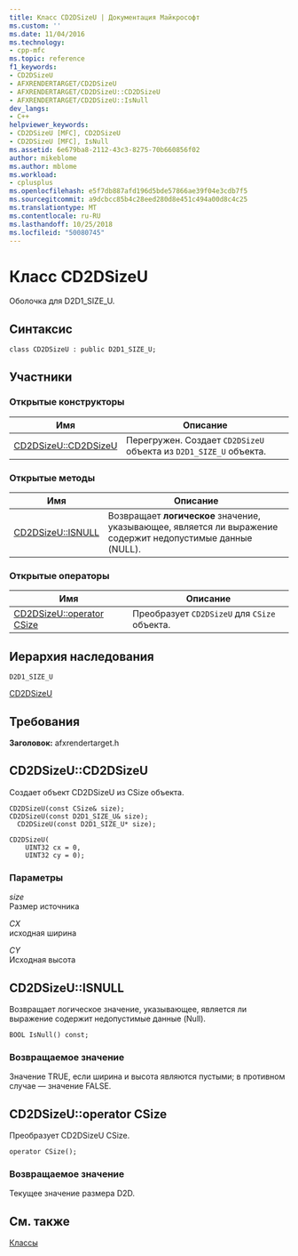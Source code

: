 ```yaml
---
title: Класс CD2DSizeU | Документация Майкрософт
ms.custom: ''
ms.date: 11/04/2016
ms.technology:
- cpp-mfc
ms.topic: reference
f1_keywords:
- CD2DSizeU
- AFXRENDERTARGET/CD2DSizeU
- AFXRENDERTARGET/CD2DSizeU::CD2DSizeU
- AFXRENDERTARGET/CD2DSizeU::IsNull
dev_langs:
- C++
helpviewer_keywords:
- CD2DSizeU [MFC], CD2DSizeU
- CD2DSizeU [MFC], IsNull
ms.assetid: 6e679ba8-2112-43c3-8275-70b660856f02
author: mikeblome
ms.author: mblome
ms.workload:
- cplusplus
ms.openlocfilehash: e5f7db887afd196d5bde57866ae39f04e3cdb7f5
ms.sourcegitcommit: a9dcbcc85b4c28eed280d8e451c494a00d8c4c25
ms.translationtype: MT
ms.contentlocale: ru-RU
ms.lasthandoff: 10/25/2018
ms.locfileid: "50080745"
---
```

# <a name="cd2dsizeu-class"></a>Класс CD2DSizeU

Оболочка для D2D1_SIZE_U.

## <a name="syntax"></a>Синтаксис

```
class CD2DSizeU : public D2D1_SIZE_U;
```

## <a name="members"></a>Участники

### <a name="public-constructors"></a>Открытые конструкторы

|Имя|Описание|
|----------|-----------------|
|[CD2DSizeU::CD2DSizeU](#cd2dsizeu)|Перегружен. Создает `CD2DSizeU` объекта из `D2D1_SIZE_U` объекта.|

### <a name="public-methods"></a>Открытые методы

|Имя|Описание|
|----------|-----------------|
|[CD2DSizeU::ISNULL](#isnull)|Возвращает **логическое** значение, указывающее, является ли выражение содержит недопустимые данные (NULL).|

### <a name="public-operators"></a>Открытые операторы

|Имя|Описание|
|----------|-----------------|
|[CD2DSizeU::operator CSize](#operator_csize)|Преобразует `CD2DSizeU` для `CSize` объекта.|

## <a name="inheritance-hierarchy"></a>Иерархия наследования

`D2D1_SIZE_U`

[CD2DSizeU](../../mfc/reference/cd2dsizeu-class.md)

## <a name="requirements"></a>Требования

**Заголовок:** afxrendertarget.h

##  <a name="cd2dsizeu"></a>  CD2DSizeU::CD2DSizeU

Создает объект CD2DSizeU из CSize объекта.

```
CD2DSizeU(const CSize& size);
CD2DSizeU(const D2D1_SIZE_U& size);
  CD2DSizeU(const D2D1_SIZE_U* size);

CD2DSizeU(
    UINT32 cx = 0,
    UINT32 cy = 0);
```

### <a name="parameters"></a>Параметры

*size*<br/>
Размер источника

*CX*<br/>
исходная ширина

*CY*<br/>
Исходная высота

##  <a name="isnull"></a>  CD2DSizeU::ISNULL

Возвращает логическое значение, указывающее, является ли выражение содержит недопустимые данные (Null).

```
BOOL IsNull() const;
```

### <a name="return-value"></a>Возвращаемое значение

Значение TRUE, если ширина и высота являются пустыми; в противном случае — значение FALSE.

##  <a name="operator_csize"></a>  CD2DSizeU::operator CSize

Преобразует CD2DSizeU CSize.

```
operator CSize();
```

### <a name="return-value"></a>Возвращаемое значение

Текущее значение размера D2D.

## <a name="see-also"></a>См. также

[Классы](../../mfc/reference/mfc-classes.md)
